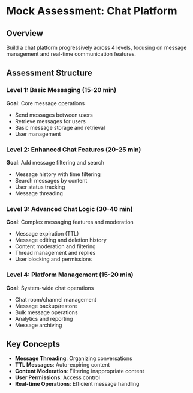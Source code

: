 # Mock Assessment: Chat Platform

## Overview
Build a chat platform progressively across 4 levels, focusing on message management and real-time communication features.

## Assessment Structure

### Level 1: Basic Messaging (15-20 min)
**Goal**: Core message operations
- Send messages between users
- Retrieve messages for users
- Basic message storage and retrieval
- User management

### Level 2: Enhanced Chat Features (20-25 min)
**Goal**: Add message filtering and search
- Message history with time filtering
- Search messages by content
- User status tracking
- Message threading

### Level 3: Advanced Chat Logic (30-40 min)
**Goal**: Complex messaging features and moderation
- Message expiration (TTL)
- Message editing and deletion history
- Content moderation and filtering
- Thread management and replies
- User blocking and permissions

### Level 4: Platform Management (15-20 min)
**Goal**: System-wide chat operations
- Chat room/channel management
- Message backup/restore
- Bulk message operations
- Analytics and reporting
- Message archiving

## Key Concepts
- **Message Threading**: Organizing conversations
- **TTL Messages**: Auto-expiring content
- **Content Moderation**: Filtering inappropriate content
- **User Permissions**: Access control
- **Real-time Operations**: Efficient message handling
